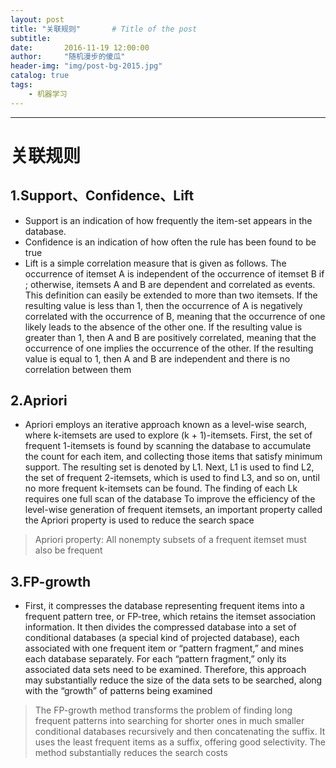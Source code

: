 ```yaml
---
layout: post
title: "关联规则"       # Title of the post
subtitle:  
date:       2016-11-19 12:00:00
author:     "随机漫步的傻瓜"
header-img: "img/post-bg-2015.jpg"
catalog: true
tags:
    - 机器学习
---
```

---
# 关联规则

## 1.Support、Confidence、Lift
- Support is an indication of how frequently the item-set appears in the database.
- Confidence is an indication of how often the rule has been found to be true
- Lift is a simple correlation measure that is given as follows. The occurrence of itemset A is independent of the occurrence of itemset B if ; otherwise, itemsets A and B are dependent and correlated as events. This definition can easily be extended to more than two itemsets.
If the resulting value is less than 1, then the occurrence of A is negatively correlated with the occurrence of B, meaning that the occurrence of one likely leads to the absence of the other one. If the resulting value is greater than 1, then A and B are positively correlated, meaning that the occurrence of one implies the occurrence of the other. If the resulting value is equal to 1, then A and B are independent and there is no correlation between them

## 2.Apriori
- Apriori employs an iterative approach known as a level-wise search, where k-itemsets are used to explore (k + 1)-itemsets. First, the set of frequent 1-itemsets is found by scanning the database to accumulate the count for each item, and collecting those items that satisfy minimum support. The resulting set is denoted by L1. Next, L1 is used to find L2, the set of frequent 2-itemsets, which is used to find L3, and so on, until no more frequent k-itemsets can be found. The finding of each Lk requires one full scan of the database
To improve the efficiency of the level-wise generation of frequent itemsets, an important property called the Apriori property is used to reduce the search space
>Apriori property: All nonempty subsets of a frequent itemset must also be frequent

## 3.FP-growth
- First, it compresses the database representing frequent items into a frequent pattern tree, or FP-tree, which retains the itemset association information. It then divides the compressed database into a set of conditional databases (a special kind of projected database), each associated with one frequent item or “pattern fragment,” and mines each database separately. For each “pattern fragment,” only its associated data sets need to be examined. Therefore, this approach may substantially reduce the size of the data sets to be searched, along with the “growth” of patterns being examined

>The FP-growth method transforms the problem of finding long frequent patterns into searching for shorter ones in much smaller conditional databases recursively and then concatenating the suffix. It uses the least frequent items as a suffix, offering good selectivity. The method substantially reduces the search costs
